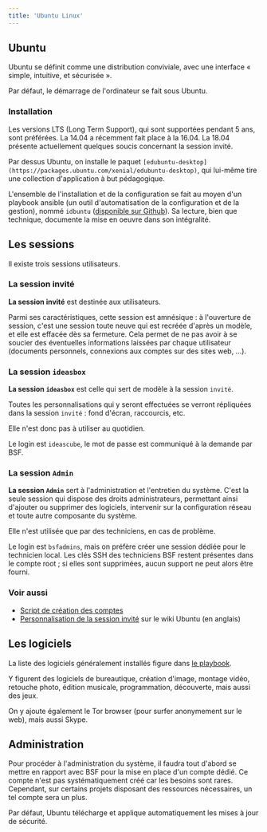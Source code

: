```yaml
---
title: 'Ubuntu Linux'
---
```



## Ubuntu

Ubuntu se définit comme une distribution conviviale, avec une interface « simple, intuitive, et sécurisée ».

Par défaut, le démarrage de l'ordinateur se fait sous Ubuntu.

### Installation

Les versions LTS (Long Term Support), qui sont supportées pendant 5 ans, sont préférées. La 14.04 a récemment fait place à la 16.04. La 18.04 présente actuellement quelques soucis concernant la session invité.

Par dessus Ubuntu, on installe le paquet ```[edubuntu-desktop](https://packages.ubuntu.com/xenial/edubuntu-desktop)```, qui lui-même tire une collection d'application à but pédagogique.

L'ensemble de l'installation et de la configuration se fait au moyen d'un playbook ansible (un outil d'automatisation de la configuration et de la gestion), nommé `idbuntu` ([disponible sur Github](https://github.com/bibliosansfrontieres/idbuntu)). Sa lecture, bien que technique, documente la mise en oeuvre dans son intégralité.

## Les sessions

Il existe trois sessions utilisateurs.

### La session invité

**La session invité** est destinée aux utilisateurs.

Parmi ses caractéristiques, cette session est amnésique : à l'ouverture de session, c'est une session toute neuve qui est recréée d'après un modèle, et elle est effacée dès sa fermeture. Cela permet de ne pas avoir à se soucier des éventuelles informations laissées par chaque utilisateur (documents personnels, connexions aux comptes sur des sites web, ...).

### La session `ideasbox`

**La session `ideasbox`** est celle qui sert de modèle à la session `invité`.

Toutes les personnalisations qui y seront effectuées se verront répliquées dans la session `invité` : fond d'écran, raccourcis, etc.

Elle n'est donc pas à utiliser au quotidien.

Le login est `ideascube`, le mot de passe est communiqué à la demande par BSF.

### La session `Admin`

**La session `Admin`** sert à l'administration et l'entretien du système. C'est la seule session qui dispose des droits administrateurs, permettant ainsi d'ajouter ou supprimer des logiciels, intervenir sur la configuration réseau et toute autre composante du système.

Elle n'est utilisée que par des techniciens, en cas de problème.

Le login est `bsfadmins`, mais on préfère créer une session dédiée pour le technicien local. Les clés SSH des techniciens BSF restent présentes dans le compte root ; si elles sont supprimées, aucun support ne peut alors être fourni.

### Voir aussi

  * [Script de création des comptes](https://github.com/bibliosansfrontieres/idbuntu/blob/master/roles/users/tasks/main.yml)
  * [Personnalisation de la session invité](https://help.ubuntu.com/community/CustomizeGuestSession) sur le wiki Ubuntu (en anglais)

## Les logiciels

La liste des logiciels généralement installés figure dans [le playbook](https://github.com/bibliosansfrontieres/idbuntu/blob/master/roles/software/tasks/main.yml).

Y figurent des logiciels de bureautique, création d'image, montage vidéo, retouche photo, édition musicale, programmation, découverte, mais aussi des jeux.

On y ajoute également le Tor browser (pour surfer anonymement sur le web), mais aussi Skype.

## Administration

Pour procéder à l'administration du système, il faudra tout d'abord se mettre en rapport avec BSF pour la mise en place d'un compte dédié. Ce compte n'est pas systématiquement créé car les besoins sont rares. Cependant, sur certains projets disposant des ressources nécessaires, un tel compte sera un plus.

Par défaut, Ubuntu télécharge et applique automatiquement les mises à jour de sécurité.


